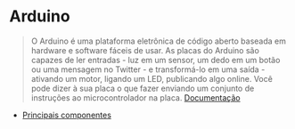 # Arduino

>O Arduino é uma plataforma eletrônica de código aberto baseada em hardware e software fáceis de usar. As placas do Arduino são capazes de ler entradas - luz em um sensor, um dedo em um botão ou uma mensagem no Twitter - e transformá-lo em uma saída - ativando um motor, ligando um LED, publicando algo online. Você pode dizer à sua placa o que fazer enviando um conjunto de instruções ao microcontrolador na placa.
[Documentação](https://www.arduino.cc/en/Guide/Introduction#)

- [Principais componentes](principais-componentes.md)
